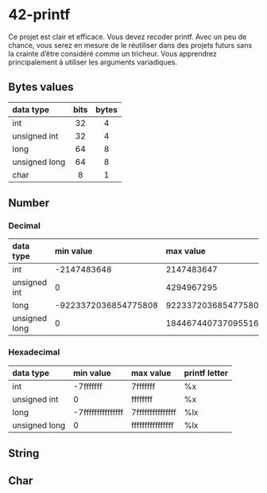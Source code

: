 # 42-printf
Ce projet est clair et efficace. Vous devez recoder printf.
Avec un peu de chance, vous serez en mesure de le réutiliser
dans des projets futurs sans la crainte d’être considéré comme un tricheur.
Vous apprendrez principalement à utiliser les arguments variadiques.

## Bytes values

|data type		|bits	|bytes	|
|:-				|:-:	|:-:	|
|int			|32		|4		|
|unsigned int	|32		|4		|
|long			|64		|8		|
|unsigned long	|64		|8		|
|char			|8		|1		|


## Number

### Decimal

|data type		|min value				|max value	|printf letter	|
|:-				|:-						|:-						|:-				|
|int			|-2147483648			|2147483647		|%d				|
|unsigned int	|0						|4294967295	|%u				|
|long			|-9223372036854775808	|9223372036854775807	|%ld	|
|unsigned long	|0						|18446744073709551615	|%lu			|


### Hexadecimal

|data type		|min value				|max value	|printf letter	|
|:-				|:-						|:-						|:-				|
|int			|-7fffffff				|7fffffff	|%x				|
|unsigned int	|0						|ffffffff	|%x				|
|long			|-7fffffffffffffff		|7fffffffffffffff	|%lx			|
|unsigned long	|0						|ffffffffffffffff		|%lx			|


## String


## Char

